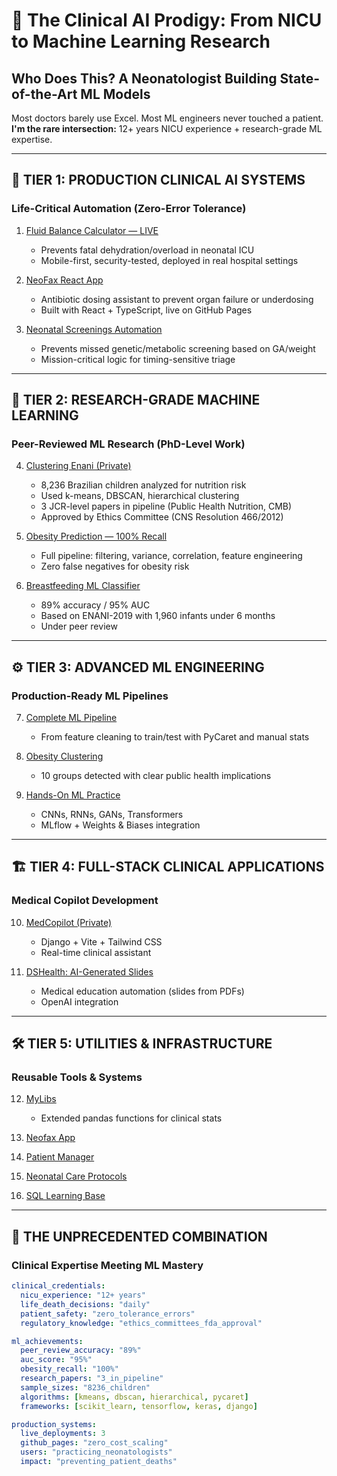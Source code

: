 # 🚀 The Clinical AI Prodigy: From NICU to Machine Learning Research

## Who Does This? A Neonatologist Building State-of-the-Art ML Models

Most doctors barely use Excel. Most ML engineers never touched a patient.  
**I'm the rare intersection:** 12+ years NICU experience + research-grade ML expertise.

---

## 🧠 TIER 1: PRODUCTION CLINICAL AI SYSTEMS

### Life-Critical Automation (Zero-Error Tolerance)

1. [Fluid Balance Calculator — LIVE](https://marcelosilva2604.github.io/calculadora-santacasapiracicaba/)
   - Prevents fatal dehydration/overload in neonatal ICU
   - Mobile-first, security-tested, deployed in real hospital settings

2. [NeoFax React App](https://marcelosilva2604.github.io/neofax/)
   - Antibiotic dosing assistant to prevent organ failure or underdosing
   - Built with React + TypeScript, live on GitHub Pages

3. [Neonatal Screenings Automation](https://github.com/marcelosilva2604/triagens-neonatais)
   - Prevents missed genetic/metabolic screening based on GA/weight
   - Mission-critical logic for timing-sensitive triage

---

## 🔬 TIER 2: RESEARCH-GRADE MACHINE LEARNING

### Peer-Reviewed ML Research (PhD-Level Work)

4. [Clustering Enani (Private)](https://github.com/marcelosilva2604/Clustering-Enani)
   - 8,236 Brazilian children analyzed for nutrition risk
   - Used k-means, DBSCAN, hierarchical clustering
   - 3 JCR-level papers in pipeline (Public Health Nutrition, CMB)
   - Approved by Ethics Committee (CNS Resolution 466/2012)

5. [Obesity Prediction — 100% Recall](https://github.com/marcelosilva2604/early-obesity-prediction)
   - Full pipeline: filtering, variance, correlation, feature engineering
   - Zero false negatives for obesity risk

6. [Breastfeeding ML Classifier](https://github.com/marcelosilva2604/predicao-amamentacao)
   - 89% accuracy / 95% AUC
   - Based on ENANI-2019 with 1,960 infants under 6 months
   - Under peer review

---

## ⚙️ TIER 3: ADVANCED ML ENGINEERING

### Production-Ready ML Pipelines

7. [Complete ML Pipeline](https://github.com/marcelosilva2604/projectOne2)
   - From feature cleaning to train/test with PyCaret and manual stats

8. [Obesity Clustering](https://github.com/marcelosilva2604/clustering0-4)
   - 10 groups detected with clear public health implications

9. [Hands-On ML Practice](https://github.com/marcelosilva2604/HandsOnMLScikitLearnKerasTensorflow)
   - CNNs, RNNs, GANs, Transformers
   - MLflow + Weights & Biases integration

---

## 🏗️ TIER 4: FULL-STACK CLINICAL APPLICATIONS

### Medical Copilot Development

10. [MedCopilot (Private)](https://github.com/marcelosilva2604/MedCopilot)
    - Django + Vite + Tailwind CSS
    - Real-time clinical assistant

11. [DSHealth: AI-Generated Slides](https://github.com/marcelosilva2604/DSHealth)
    - Medical education automation (slides from PDFs)
    - OpenAI integration

---

## 🛠️ TIER 5: UTILITIES & INFRASTRUCTURE

### Reusable Tools & Systems

12. [MyLibs](https://github.com/marcelosilva2604/mylibs)
    - Extended pandas functions for clinical stats

13. [Neofax App](https://github.com/marcelosilva2604/aplicativo-neofax)
14. [Patient Manager](https://github.com/marcelosilva2604/sistema_pacientes)
15. [Neonatal Care Protocols](https://github.com/marcelosilva2604/Neonatal-Care)
16. [SQL Learning Base](https://github.com/marcelosilva2604/primeiroreposqllocal)

---

## 🎯 THE UNPRECEDENTED COMBINATION

### Clinical Expertise Meeting ML Mastery

```yaml
clinical_credentials:
  nicu_experience: "12+ years"
  life_death_decisions: "daily"
  patient_safety: "zero_tolerance_errors"
  regulatory_knowledge: "ethics_committees_fda_approval"

ml_achievements:
  peer_review_accuracy: "89%"
  auc_score: "95%"
  obesity_recall: "100%"
  research_papers: "3_in_pipeline"
  sample_sizes: "8236_children"
  algorithms: [kmeans, dbscan, hierarchical, pycaret]
  frameworks: [scikit_learn, tensorflow, keras, django]

production_systems:
  live_deployments: 3
  github_pages: "zero_cost_scaling"
  users: "practicing_neonatologists"
  impact: "preventing_patient_deaths"
